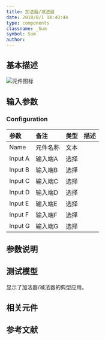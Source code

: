 ```yaml
---
title: 加法器/减法器
date: 2018/8/1 14:40:44
type: components
classname: _Sum
symbol: Sum
author: 
---
```

## <span id="comp_desc">基本描述</span>
![元件图标]()

## <span id="comp_params">输入参数</span>
### <span id="comp_params_group_Configuration">Configuration</span>
| 参数 | 备注 | 类型 | 描述 |
| :--- | :--- | :--: | :--- |
| <span id="comp_params_param_Name">Name</span> | 元件名称 | 文本 |  |
| <span id="comp_params_param_A">Input A</span> | 输入端A | 选择 |  |
| <span id="comp_params_param_B">Input B</span> | 输入端B | 选择 |  |
| <span id="comp_params_param_C">Input C</span> | 输入端C | 选择 |  |
| <span id="comp_params_param_D">Input D</span> | 输入端D | 选择 |  |
| <span id="comp_params_param_E">Input E</span> | 输入端E | 选择 |  |
| <span id="comp_params_param_F">Input F</span> | 输入端F | 选择 |  |
| <span id="comp_params_param_G">Input G</span> | 输入端G | 选择 |  |

[Name]: #comp_params_param_Name "Name"
[Input A]: #comp_params_param_A "Input A"
[Input B]: #comp_params_param_B "Input B"
[Input C]: #comp_params_param_C "Input C"
[Input D]: #comp_params_param_D "Input D"
[Input E]: #comp_params_param_E "Input E"
[Input F]: #comp_params_param_F "Input F"
[Input G]: #comp_params_param_G "Input G"


## <span id="comp_remarks">参数说明</span>


## <span id="comp_example">测试模型</span>
[<test name>](<test link>)显示了加法器/减法器的典型应用。

## <span id="comp_seealso">相关元件</span>

## <span id="comp_ref">参考文献</span>



